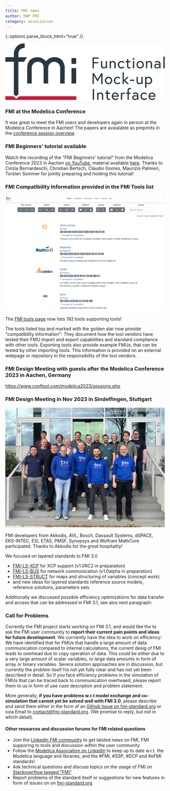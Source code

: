 ```yaml
---
title: FMI news
author: MAP FMI
category: association
---
```


{::options parse_block_html="true" /}

![](FMI.png)

### FMI at the Modelica Conference 
It was great to meet the FMI users and developers again in person at the Modelica Conference in Aachen!
The papers are avaialable as preprints in the [conference session overview](https://www.conftool.com/modelica2023/sessions.php).

### FMI Beginners' tutorial available
Watch the recording of the "FMI Beginners' tutorial" from the Modelica Conference 2023 in Aachen [on YouTube](https://www.youtube.com/watch?v=RlAafdCKCHU), material available [here](https://github.com/modelica/fmi-beginners-tutorial-2023). 
Thanks to Cinzia Bernardeschi, Christian Bertsch, Cláudio Gomes, Maurizio Palmieri, Torsten Sommer for jointly preparing and holding this tutorial!

### FMI Compatibility Information provided in the FMI Tools list

![](FMI_tools_page.png)


The [FMI tools page](https://fmi-standard.org/tools/) now lists 192 tools supporting tools!

The tools listed top and marked with the golden star now provide "compatibility information": 
They document how the tool vendors have tested their FMU import and export capabilities and standard compliance with other tools. 
Exporting tools also provide example FMUs, that can be tested by other importing tools.
This information is provided on an external webpage or repository in the responsibility of the tool vendors.

### FMI Design Meeting with guests after the Modelica Conference 2023 in Aachen, Germany

https://www.conftool.com/modelica2023/sessions.php

### FMI Design Meeting in Nov 2023 in Sindelfingen, Stuttgart

![](fmi-design-23-sindelfingen.jpg)

FMI developers from Akkodis, AVL, Bosch, Dassault Systems, dSPACE, EKS-INTEC, ESI, ETAS, PMSF, Synopsys and Wolfram MathCore participated. Thanks to Akkodis for the great hospitality!

We focused on layered standards to FMI 3.0
- [FMI-LS-XCP](https://github.com/modelica/fmi-ls-xcp) for XCP support (v1.0RC2 in preparation)
- [FMI-LS-BUS](https://github.com/modelica/fmi-ls-bus) for network communication (v1.0alpha in preparation)
- [FMI-LS-STRUCT](https://github.com/modelica/fmi-ls-struct) for maps and structuring of variables (concept work)
- and new ideas for layered standards reference source models, reference solutions, parameters sets

Additionally we discussed possible efficiency optimizations for data transfer and access that can be addressed in FMI 3.1, see alos next paragraph: 

### Call for Problems 

Currently the FMI project  starts working on FMI 3.1, and would like the to ask the FMI user community to **report their current pain points and ideas for future development**.
We currrently have the idea to work on efficiency: We have identified that for FMUs that handle a large amount of data communication compared to internal calculations, the current desig of FMI leads to overhead due to  copy operation of data. 
This could be either due to a very large amount of scalar variables, or large data amounts in form of array or binary variables. Severa solution approaches are in discussion, but currently the problem itself his not yet fully clear and has not yet been described in detail.
So if you face efficiency problems in the simulation of FMUs that can be traced back to communication overheaed, please report them to us in form of use case descrption and problem statement.

More generally, **if you have problems w.r.t model exchange and co-simulation that cannot yet be solved well with FMI 3.0**, please describe and send them either in the form of an [Github Issue on fmi-standard.org](https://github.com/modelica/fmi-standard/issues) or svia Email to contact@fmi-standard.org.
(We promise to reply, but not in which detail).

#### Other resources and discussion forums for FMI related questions

- Join the [LinkedIn FMI community](https://www.linkedin.com/groups/7477473/) to get latsted news on FMI, FMI supporing to tools and discussion within the user community
- Follow the [Modelica Association on LinkedIn](https://www.linkedin.com/company/modelica-association?originalSubdomain=se) to keep up to date w.r.t. the Modelica language and libraries, and the #FMI, #SSP, #DCP and #eFMI standards!
- Ask technical questions and discuss topics on the usage of FMI on [Stackoverflow tagged "FMI"](https://stackoverflow.com/questions/tagged/fmi)
- Report problems of the standard itself or suggestions for new features in form of issues on on [fmi-standard.org](https://github.com/modelica/fmi-standard/issues)





